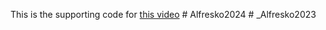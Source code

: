 This is the supporting code for [this video](https://youtu.be/lGokKxJ8D2c)
#   A l f r e s k o 2 0 2 4  
 #   _ A l f r e s k o 2 0 2 3  
 